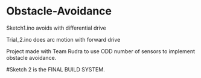 # Obstacle-Avoidance

Sketch1.ino avoids with differential drive

Trial_2.ino does arc motion with forward drive

Project made with Team Rudra to use ODD number of sensors to implement obstacle avoidance. 

#Sketch 2 is the FINAL BUILD SYSTEM.
